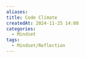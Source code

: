 ```yaml
---
aliases: 
title: Code Climate
createdAt: 2024-11-25 14:08
categories:
  - Mindset
tags:
  - Mindset/Reflection
---
```

```

```